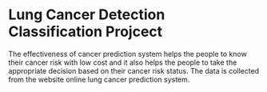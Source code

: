 # Lung Cancer Detection Classification Projcect


The effectiveness of cancer prediction system helps the people to know their cancer risk with low cost and it also helps the people to take the appropriate decision based on their cancer risk status. The data is collected from the website online lung cancer prediction system.
